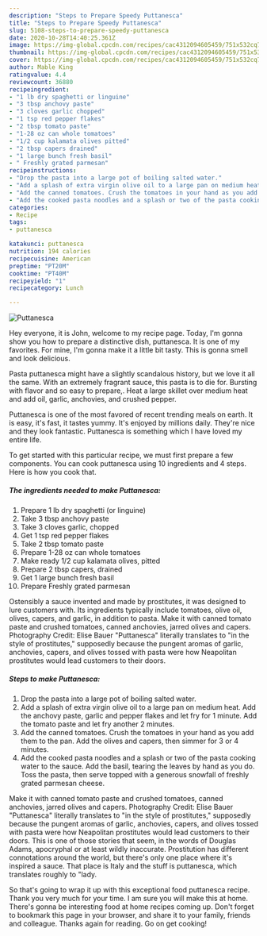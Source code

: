 ```yaml
---
description: "Steps to Prepare Speedy Puttanesca"
title: "Steps to Prepare Speedy Puttanesca"
slug: 5108-steps-to-prepare-speedy-puttanesca
date: 2020-10-28T14:40:25.361Z
image: https://img-global.cpcdn.com/recipes/cac4312094605459/751x532cq70/puttanesca-recipe-main-photo.jpg
thumbnail: https://img-global.cpcdn.com/recipes/cac4312094605459/751x532cq70/puttanesca-recipe-main-photo.jpg
cover: https://img-global.cpcdn.com/recipes/cac4312094605459/751x532cq70/puttanesca-recipe-main-photo.jpg
author: Mable King
ratingvalue: 4.4
reviewcount: 36880
recipeingredient:
- "1 lb dry spaghetti or linguine"
- "3 tbsp anchovy paste"
- "3 cloves garlic chopped"
- "1 tsp red pepper flakes"
- "2 tbsp tomato paste"
- "1-28 oz can whole tomatoes"
- "1/2 cup kalamata olives pitted"
- "2 tbsp capers drained"
- "1 large bunch fresh basil"
- " Freshly grated parmesan"
recipeinstructions:
- "Drop the pasta into a large pot of boiling salted water."
- "Add a splash of extra virgin olive oil to a large pan on medium heat. Add the anchovy paste, garlic and pepper flakes and let fry for 1 minute. Add the tomato paste and let fry another 2 minutes."
- "Add the canned tomatoes. Crush the tomatoes in your hand as you add them to the pan. Add the olives and capers, then simmer for 3 or 4 minutes."
- "Add the cooked pasta noodles and a splash or two of the pasta cooking water to the sauce. Add the basil, tearing the leaves by hand as you do. Toss the pasta, then serve topped with a generous snowfall of freshly grated parmesan cheese."
categories:
- Recipe
tags:
- puttanesca

katakunci: puttanesca 
nutrition: 194 calories
recipecuisine: American
preptime: "PT20M"
cooktime: "PT40M"
recipeyield: "1"
recipecategory: Lunch

---
```



![Puttanesca](https://img-global.cpcdn.com/recipes/cac4312094605459/751x532cq70/puttanesca-recipe-main-photo.jpg)

Hey everyone, it is John, welcome to my recipe page. Today, I'm gonna show you how to prepare a distinctive dish, puttanesca. It is one of my favorites. For mine, I'm gonna make it a little bit tasty. This is gonna smell and look delicious.

Pasta puttanesca might have a slightly scandalous history, but we love it all the same. With an extremely fragrant sauce, this pasta is to die for. Bursting with flavor and so easy to prepare,. Heat a large skillet over medium heat and add oil, garlic, anchovies, and crushed pepper.

Puttanesca is one of the most favored of recent trending meals on earth. It is easy, it's fast, it tastes yummy. It's enjoyed by millions daily. They're nice and they look fantastic. Puttanesca is something which I have loved my entire life.


To get started with this particular recipe, we must first prepare a few components. You can cook puttanesca using 10 ingredients and 4 steps. Here is how you cook that.

<!--inarticleads1-->

##### The ingredients needed to make Puttanesca:

1. Prepare 1 lb dry spaghetti (or linguine)
1. Take 3 tbsp anchovy paste
1. Take 3 cloves garlic, chopped
1. Get 1 tsp red pepper flakes
1. Take 2 tbsp tomato paste
1. Prepare 1-28 oz can whole tomatoes
1. Make ready 1/2 cup kalamata olives, pitted
1. Prepare 2 tbsp capers, drained
1. Get 1 large bunch fresh basil
1. Prepare  Freshly grated parmesan


Ostensibly a sauce invented and made by prostitutes, it was designed to lure customers with. Its ingredients typically include tomatoes, olive oil, olives, capers, and garlic, in addition to pasta. Make it with canned tomato paste and crushed tomatoes, canned anchovies, jarred olives and capers. Photography Credit: Elise Bauer &#34;Puttanesca&#34; literally translates to &#34;in the style of prostitutes,&#34; supposedly because the pungent aromas of garlic, anchovies, capers, and olives tossed with pasta were how Neapolitan prostitutes would lead customers to their doors. 

<!--inarticleads2-->

##### Steps to make Puttanesca:

1. Drop the pasta into a large pot of boiling salted water.
1. Add a splash of extra virgin olive oil to a large pan on medium heat. Add the anchovy paste, garlic and pepper flakes and let fry for 1 minute. Add the tomato paste and let fry another 2 minutes.
1. Add the canned tomatoes. Crush the tomatoes in your hand as you add them to the pan. Add the olives and capers, then simmer for 3 or 4 minutes.
1. Add the cooked pasta noodles and a splash or two of the pasta cooking water to the sauce. Add the basil, tearing the leaves by hand as you do. Toss the pasta, then serve topped with a generous snowfall of freshly grated parmesan cheese.


Make it with canned tomato paste and crushed tomatoes, canned anchovies, jarred olives and capers. Photography Credit: Elise Bauer &#34;Puttanesca&#34; literally translates to &#34;in the style of prostitutes,&#34; supposedly because the pungent aromas of garlic, anchovies, capers, and olives tossed with pasta were how Neapolitan prostitutes would lead customers to their doors. This is one of those stories that seem, in the words of Douglas Adams, apocryphal or at least wildly inaccurate. Prostitution has different connotations around the world, but there&#39;s only one place where it&#39;s inspired a sauce. That place is Italy and the stuff is puttanesca, which translates roughly to &#34;lady. 

So that's going to wrap it up with this exceptional food puttanesca recipe. Thank you very much for your time. I am sure you will make this at home. There's gonna be interesting food at home recipes coming up. Don't forget to bookmark this page in your browser, and share it to your family, friends and colleague. Thanks again for reading. Go on get cooking!
